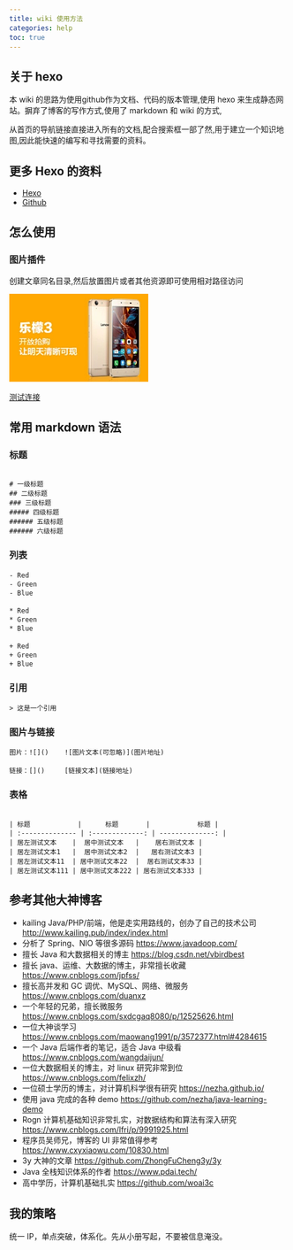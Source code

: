 ```yaml
---
title: wiki 使用方法
categories: help
toc: true
---
```


## 关于 hexo 

本 wiki 的思路为使用github作为文档、代码的版本管理,使用 hexo 来生成静态网站。摒弃了博客的写作方式,使用了 markdown 和 wiki 的方式,

从首页的导航链接直接进入所有的文档,配合搜索框一部了然,用于建立一个知识地图,因此能快速的编写和寻找需要的资料。

## 更多 Hexo 的资料

- [Hexo](https://hexo.io/)
- [Github](https://github.com)

## 怎么使用

### 图片插件

创建文章同名目录,然后放置图片或者其他资源即可使用相对路径访问

![](how-to-use-this-wiki/05a4c81a-8793-4baa-92a1-94b28aece873.jpg)


[测试连接](hello-world.md)


## 常用 markdown 语法

### 标题

```

# 一级标题
## 二级标题
### 三级标题
##### 四级标题
###### 五级标题
###### 六级标题

```


### 列表

```
- Red
- Green
- Blue

* Red
* Green
* Blue

+ Red
+ Green
+ Blue

```


### 引用

```
> 这是一个引用

```

### 图片与链接

```
图片：![]()    ![图片文本(可忽略)](图片地址)

链接：[]()     [链接文本](链接地址)

```

### 表格

```

| 标题            |      标题       |            标题 |
| :-------------- | :-------------: | --------------: |
| 居左测试文本    |  居中测试文本   |    居右测试文本 |
| 居左测试文本1   |  居中测试文本2  |   居右测试文本3 |
| 居左测试文本11  | 居中测试文本22  |  居右测试文本33 |
| 居左测试文本111 | 居中测试文本222 | 居右测试文本333 |

```



## 参考其他大神博客

- kailing  Java/PHP/前端，他是走实用路线的，创办了自己的技术公司 http://www.kailing.pub/index/index.html
- 分析了 Spring、NIO 等很多源码 https://www.javadoop.com/
- 擅长 Java 和大数据相关的博主 https://blog.csdn.net/vbirdbest
- 擅长 java、运维、大数据的博主，非常擅长收藏 https://www.cnblogs.com/jpfss/
- 擅长高并发和 GC 调优、MySQL、网络、微服务  https://www.cnblogs.com/duanxz
- 一个年轻的兄弟，擅长微服务 https://www.cnblogs.com/sxdcgaq8080/p/12525626.html
- 一位大神谈学习 https://www.cnblogs.com/maowang1991/p/3572377.html#4284615
- 一个 Java 后端作者的笔记，适合 Java 中级看 https://www.cnblogs.com/wangdaijun/
- 一位大数据相关的博主，对 linux 研究非常到位 https://www.cnblogs.com/felixzh/
- 一位硕士学历的博主，对计算机科学很有研究 https://nezha.github.io/
- 使用 java 完成的各种 demo https://github.com/nezha/java-learning-demo
- Rogn 计算机基础知识非常扎实，对数据结构和算法有深入研究 https://www.cnblogs.com/lfri/p/9991925.html
- 程序员吴师兄，博客的 UI 非常值得参考 https://www.cxyxiaowu.com/10830.html
- 3y 大神的文章 https://github.com/ZhongFuCheng3y/3y
- Java 全栈知识体系的作者 https://www.pdai.tech/
- 高中学历，计算机基础扎实 https://github.com/woai3c



## 我的策略

统一 IP，单点突破，体系化。先从小册写起，不要被信息淹没。



